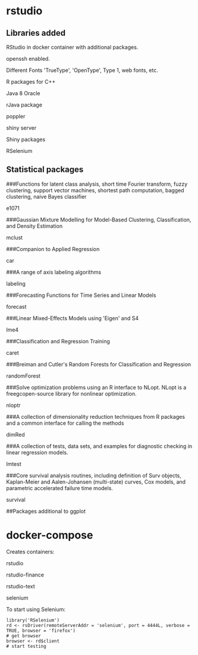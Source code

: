# rstudio
## Libraries added
RStudio in docker container with additional packages.

openssh enabled.

Different Fonts 'TrueType', 'OpenType', Type 1, web fonts, etc.

R packages for C++

Java 8 Oracle

rJava package

poppler

shiny server

Shiny packages

RSelenium

## Statistical packages
###Functions for latent class analysis, short time Fourier transform, fuzzy clustering, support vector machines, shortest path computation, bagged clustering, naive Bayes classifier

e1071 

###Gaussian Mixture Modelling for Model-Based Clustering, Classification, and Density Estimation

mclust

###Companion to Applied Regression

car 

###A range of axis labeling algorithms

labeling 

###Forecasting Functions for Time Series and Linear Models

forecast 

###Linear Mixed-Effects Models using 'Eigen' and S4

lme4 

###Classification and Regression Training

caret 

###Breiman and Cutler's Random Forests for Classification and Regression

randomForest 

###Solve optimization problems using an R interface to NLopt. NLopt is a freegcopen-source library for nonlinear optimization.

nloptr 

###A collection of dimensionality reduction techniques from R packages and a common interface for calling the methods

dimRed 

###A collection of tests, data sets, and examples for diagnostic checking in linear regression models. 

lmtest 

###Core survival analysis routines, including definition of Surv objects, Kaplan-Meier and Aalen-Johansen (multi-state) curves, Cox models, and parametric accelerated failure time models.

survival 


##Packages additional to ggplot

# docker-compose
Creates containers:

rstudio

rstudio-finance

rstudio-text

selenium

To start using Selenium:
```
library('RSelenium')
rd <- rsDriver(remoteServerAddr = 'selenium', port = 4444L, verbose = TRUE, browser = 'firefox')
# get browser
browser <- rd$client
# start testing
```
